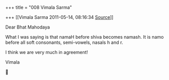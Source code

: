 +++
title = "008 Vimala Sarma"

+++
[[Vimala Sarma	2011-05-14, 08:16:34 [Source](https://groups.google.com/g/samskrita/c/OfasLQ7ntAY)]]



Dear Bhat Mahodaya

What I was saying is that namaH before shiva becomes namash. It is namo before all soft consonants, semi-vowels, nasals h and r.

I think we are very much in agreement!

Vimala



